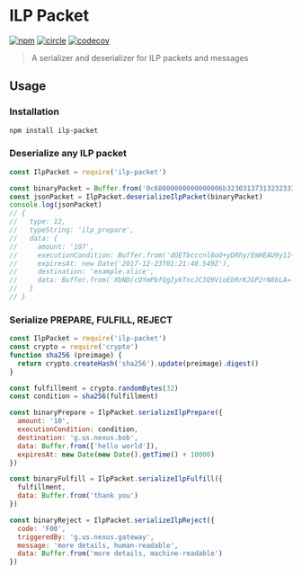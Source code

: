 # ILP Packet

[![npm][npm-image]][npm-url] [![circle][circle-image]][circle-url] [![codecov][codecov-image]][codecov-url]

[npm-image]: https://img.shields.io/npm/v/ilp-packet.svg?style=flat
[npm-url]: https://npmjs.org/package/ilp-packet
[circle-image]: https://circleci.com/gh/interledgerjs/ilp-packet.svg?style=shield
[circle-url]: https://circleci.com/gh/interledgerjs/ilp-packet
[codecov-image]: https://codecov.io/gh/interledgerjs/ilp-packet/branch/master/graph/badge.svg
[codecov-url]: https://codecov.io/gh/interledgerjs/ilp-packet

> A serializer and deserializer for ILP packets and messages

## Usage

### Installation

```sh
npm install ilp-packet
```

### Deserialize any ILP packet

```js
const IlpPacket = require('ilp-packet')

const binaryPacket = Buffer.from('0c68000000000000006b323031373132323330313231343035343974e1136dc71c9e5f283bec83461cbf1261c4014f72d48f8dd65453a0b84e7de10d6578616d706c652e616c696365205db343fdc41898f6df4202329139dc242dd0f558a811b46b28918fdab37c6cb0', 'hex')
const jsonPacket = IlpPacket.deserializeIlpPacket(binaryPacket)
console.log(jsonPacket)
// {
//   type: 12,
//   typeString: 'ilp_prepare',
//   data: {
//     amount: '107',
//     executionCondition: Buffer.from('dOETbcccnl8oO+yDRhy/EmHEAU9y1I+N1lRToLhOfeE=', 'base64')
//     expiresAt: new Date('2017-12-23T01:21:40.549Z'),
//     destination: 'example.alice',
//     data: Buffer.from('XbND/cQYmPbfQgIykTncJC3Q9VioEbRrKJGP2rN8bLA=', 'base64')
//   }
// }
```

### Serialize PREPARE, FULFILL, REJECT

```js
const IlpPacket = require('ilp-packet')
const crypto = require('crypto')
function sha256 (preimage) {
  return crypto.createHash('sha256').update(preimage).digest()
}

const fulfillment = crypto.randomBytes(32)
const condition = sha256(fulfillment)

const binaryPrepare = IlpPacket.serializeIlpPrepare({
  amount: '10',
  executionCondition: condition,
  destination: 'g.us.nexus.bob',
  data: Buffer.from(['hello world']),
  expiresAt: new Date(new Date().getTime() + 10000)
})

const binaryFulfill = IlpPacket.serializeIlpFulfill({
  fulfillment,
  data: Buffer.from('thank you')
})

const binaryReject = IlpPacket.serializeIlpReject({
  code: 'F00',
  triggeredBy: 'g.us.nexus.gateway',
  message: 'more details, human-readable',
  data: Buffer.from('more details, machine-readable')
})
```
